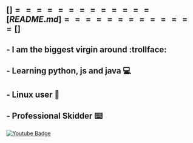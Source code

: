 ##                                     [$]=============[README.md]=============[$] 
##                                      - I am the biggest virgin around :trollface:
##                                      - Learning python, js and java 💻
##                                      - Linux user 🐧
##                                      - Professional Skidder ⌨️
<div id="badges">
  <a href="https://www.youtube.com/channel/UC1Uvp0PCq1Gp441oeNEO0YA">
    <img src="https://img.shields.io/badge/YouTube-red?style=for-the-badge&logo=youtube&logoColor=white" alt="Youtube Badge"/>
</div>
<!--
**K1llb0t/K1llb0t** is a ✨ _special_ ✨ repository because its `README.md` (this file) appears on your GitHub profile.

Here are some ideas to get you started:

- 🔭 I’m currently working on ...
- 🌱 I’m currently learning ...
- 👯 I’m looking to collaborate on ...
- 🤔 I’m looking for help with ...
- 💬 Ask me about ...
- 📫 How to reach me: ...
- 😄 Pronouns: ...
- ⚡ Fun fact: ...
-->
